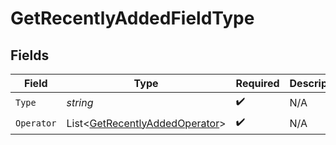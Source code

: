 # GetRecentlyAddedFieldType


## Fields

| Field                                                                               | Type                                                                                | Required                                                                            | Description                                                                         | Example                                                                             |
| ----------------------------------------------------------------------------------- | ----------------------------------------------------------------------------------- | ----------------------------------------------------------------------------------- | ----------------------------------------------------------------------------------- | ----------------------------------------------------------------------------------- |
| `Type`                                                                              | *string*                                                                            | :heavy_check_mark:                                                                  | N/A                                                                                 | tag                                                                                 |
| `Operator`                                                                          | List<[GetRecentlyAddedOperator](../../Models/Requests/GetRecentlyAddedOperator.md)> | :heavy_check_mark:                                                                  | N/A                                                                                 |                                                                                     |
